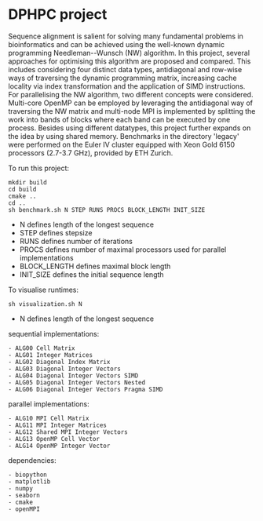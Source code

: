 # DPHPC project

Sequence alignment is salient for solving many fundamental problems in bioinformatics and can be achieved using the well-known dynamic programming Needleman--Wunsch (NW) algorithm. In this project, several approaches for optimising this algorithm are proposed and compared. This includes considering four distinct data types, antidiagonal and row-wise ways of traversing the dynamic programming matrix, increasing cache locality via index transformation and the application of SIMD instructions. For parallelising the NW algorithm, two different concepts were considered. Multi-core OpenMP can be employed by leveraging the antidiagonal way of traversing the NW matrix and multi-node MPI is implemented by splitting the work into bands of blocks where each band can be executed by one process. Besides using different datatypes, this project further expands on the idea by using shared memory. Benchmarks in the directory 'legacy' were performed on the Euler IV cluster equipped with Xeon Gold 6150 processors (2.7-3.7 GHz), provided by ETH Zurich.

To run this project:

```
mkdir build
cd build
cmake ..
cd ..
sh benchmark.sh N STEP RUNS PROCS BLOCK_LENGTH INIT_SIZE
``` 
- N defines length of the longest sequence
- STEP defines stepsize
- RUNS defines number of iterations
- PROCS defines number of maximal processors used for parallel implementations
- BLOCK_LENGTH defines maximal block length
- INIT_SIZE defines the initial sequence length


To visualise runtimes:

```
sh visualization.sh N
```
- N defines length of the longest sequence

sequential implementations:

    - ALG00 Cell Matrix
    - ALG01 Integer Matrices
    - ALG02 Diagonal Index Matrix
    - ALG03 Diagonal Integer Vectors
    - ALG04 Diagonal Integer Vectors SIMD
    - ALG05 Diagonal Integer Vectors Nested
    - ALG06 Diagonal Integer Vectors Pragma SIMD

parallel implementations:

    - ALG10 MPI Cell Matrix
    - ALG11 MPI Integer Matrices
    - ALG12 Shared MPI Integer Vectors
    - ALG13 OpenMP Cell Vector
    - ALG14 OpenMP Integer Vector

dependencies:

    - biopython
    - matplotlib
    - numpy
    - seaborn
    - cmake
    - openMPI

